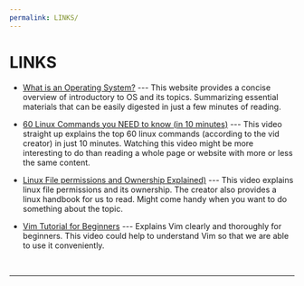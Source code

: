 ```yaml
---
permalink: LINKS/
---
```


# LINKS

* [What is an Operating System?](https://www.guru99.com/operating-system-tutorial.html) --- 
This website provides a concise overview of introductory to OS and its topics. Summarizing essential materials that can be easily digested in just a few minutes of reading.

* [60 Linux Commands you NEED to know (in 10 minutes)](https://www.youtube.com/watch?v=gd7BXuUQ91w) --- 
This video straight up explains the top 60 linux commands (according to the vid creator) in just 10 minutes.
Watching this video might be more interesting to do than reading a whole page or website with more or less the same content.

* [Linux File permissions and Ownership Explained)](https://www.youtube.com/watch?v=k1yzI7c6Fzk) ---
This video explains linux file permissions and its ownership. The creator also provides a linux handbook for us to read. Might come handy when you want to do something about the topic.

* [Vim Tutorial for Beginners](https://www.youtube.com/watch?v=RZ4p-saaQkc) ---
Explains Vim clearly and thoroughly for beginners. This video could help to understand Vim so that we are able to use it conveniently.

<br>
<hr>
